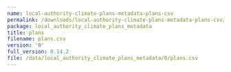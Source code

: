 ```yaml
---
name: local-authority-climate-plans-metadata-plans-csv
permalink: /downloads/local-authority-climate-plans-metadata-plans-csv/0
package: local_authority_climate_plans_metadata
title: plans
filename: plans.csv
version: '0'
full_version: 0.14.2
file: /data/local_authority_climate_plans_metadata/0/plans.csv
---
```

